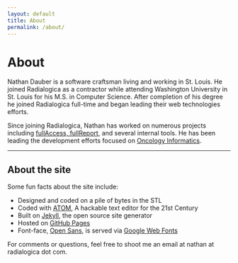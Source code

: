 ```yaml
---
layout: default
title: About
permalink: /about/
---
```



<div class="page">

  <h1 class="page-title">About</h1>

  <p>Nathan Dauber is a software craftsman living and working in St. Louis. He joined Radialogica as a contractor while attending Washington University in St. Louis for his M.S. in Computer Science. After completion of his degree he joined Radialogica full-time and began leading their web technologies efforts.</p>
  <p>Since joining Radialogica, Nathan has worked on numerous projects including <a href="http://radialogica.com/solutions">fullAccess, fullReport</a>, and several internal tools. He has been leading the development efforts focused on <a href="http://radialogica.com/index.html">Oncology Informatics</a>.</p>

  <hr>

  <h2>About the site</h2>
  <p>Some fun facts about the site include:</p>
  <ul>
    <li>Designed and coded on a pile of bytes in the STL</li>
    <li>Coded with <a href="https://atom.io/">ATOM</a>, A hackable text editor for the 21st Century</li>
    <li>Built on <a href="http://jekyllrb.com/">Jekyll</a>, the open source site generator</li>
    <li>Hosted on <a href="http://pages.github.com">GitHub Pages</a></li>
    <li>Font-face, <a href="http://www.google.com/webfonts/specimen/Open+Sans">Open Sans</a>, is served via <a href="http://www.google.com/webfonts">Google Web Fonts</a></li>
  </ul>
  <p>For comments or questions, feel free to shoot me an email at nathan at radialogica dot com.</p>

</div>
